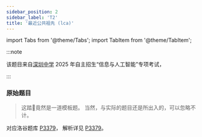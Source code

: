 ```yaml
---
sidebar_position: 2
sidebar_label: 'T2'
title: '最近公共祖先 (lca)'
---
```

import Tabs from '@theme/Tabs';
import TabItem from '@theme/TabItem';

:::note

该题目来自[深圳中学](https://shenzhong.net/) 2025 年自主招生“信息与人工智能”专项考试，

:::

### 原始题目

> 这踏🐎竟然是一道模板题。
> 当然，与实际的题目还是所出入的，可以忽略不计。

对应洛谷题库 [P3379](https://www.luogu.com.cn/problem/P3379)，
解析详见 [P3379](../../../luogu/P3379.md)。
